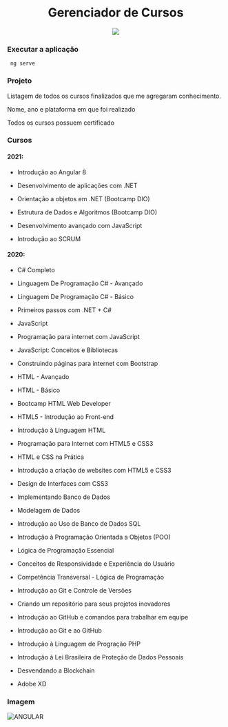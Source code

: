 # <div align="center"> Gerenciador de Cursos </div>

 <div align="center"> <img src="https://img.shields.io/badge/Angular-DD0031?style=for-the-badge&logo=angular&logoColor=white.png"> </div>

### Executar a aplicação

<code> ng serve </code>
 
 
 ### Projeto
 
 Listagem de todos os cursos finalizados que me agregaram conhecimento.
 
 Nome, ano e plataforma em que foi realizado
 
 Todos os cursos possuem certificado
 
 
 ### Cursos
 
#### 2021:

- Introdução ao Angular 8

- Desenvolvimento de aplicações com .NET

- Orientação a objetos em .NET (Bootcamp DIO)

- Estrutura de Dados e Algoritmos (Bootcamp DIO)

- Desenvolvimento avançado com JavaScript

- Introdução ao SCRUM


#### 2020:

- C# Completo

- Linguagem De Programação C# - Avançado

- Linguagem De Programação C# - Básico
 
- Primeiros passos com .NET + C#
 
- JavaScript
 
- Programação para internet com JavaScript
 
- JavaScript: Conceitos e Bibliotecas
 
- Construindo páginas para internet com Bootstrap
 
- HTML - Avançado
 
- HTML - Básico
 
- Bootcamp HTML Web Developer
 
- HTML5 - Introdução ao Front-end
 
- Introdução à Linguagem HTML
 
- Programação para Internet com HTML5 e CSS3
 
- HTML e CSS na Prática
 
- Introdução a criação de websites com HTML5 e CSS3
 
- Design de Interfaces com CSS3
 
- Implementando Banco de Dados
 
- Modelagem de Dados
 
- Introdução ao Uso de Banco de Dados SQL
 
- Introdução à Programação Orientada a Objetos (POO)
 
- Lógica de Programação Essencial
 
- Conceitos de Responsividade e Experiência do Usuário
 
- Competência Transversal - Lógica de Programação
 
- Introdução ao Git e Controle de Versões
 
- Criando um repositório para seus projetos inovadores
 
- Introdução ao GitHub e comandos para trabalhar em equipe
 
- Introdução ao Git e ao GitHub
 
- Introdução à Linguagem de Progração PHP
 
- Introdução à Lei Brasileira de Proteção de Dados Pessoais
 
- Desvendando a Blockchain
 
- Adobe XD
 
 
### Imagem
 
 ![ANGULAR](https://user-images.githubusercontent.com/69488783/105524291-35239c80-5cbe-11eb-8049-8040496611f9.png)

